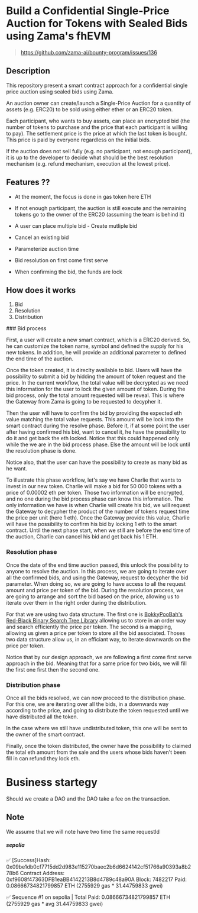
# Build a Confidential Single-Price Auction for Tokens with Sealed Bids using Zama's fhEVM
> https://github.com/zama-ai/bounty-program/issues/136


## Description 

This repository present a smart contract approach for a confidential single price auction using sealed bids using Zama.






An auction owner can create/launch a Single-Price Auction for a quantity of assets (e.g. ERC20) to be sold using either ether or an ERC20 token.

Each participant, who wants to buy assets, can place an encrypted bid (the number of tokens to purchase and the price that each participant is willing to pay). The settlement price is the price at which the last token is bought. This price is paid by everyone regardless on the initial bids.

If the auction does not sell fully (e.g. no participant, not enough participant), it is up to the developer to decide what should be the best resolution mechanism (e.g. refund mechanism, execution at the lowest price).


## Features ??


- At the moment, the focus is done in gas token here ETH
- If not enough participant, the auction is still execute and the remaining tokens go to the owner of the ERC20 (assuming the team is behind it)

- A user can place multiple bid - Create mutliple bid
- Cancel an existing bid

- Parameterize auction time 

- Bid resolution on first come first serve
- When confirming the bid, the funds are lock




## How does it works

1. Bid
2. Resolution
3. Distribution


### Bid process

First, a user will create a new smart contract, which is a ERC20 derived. So, he can customize the token name, symbol and defined the supply for his new tokens. In addition, he will provide an additional parameter to defined the end time of the auction. 

Once the token created, it is direclty available to bid. Users will have the possibility to submit a bid by hidding the amount of token request and the price. In the current workflow, the total value will be decrypted as we need this information for the user to lock the given amount of token. During the bid process, only the total amount requested will be reveal. This is where the Gateway from Zama is going to be requested to decypher it.

Then the user will have to confirm the bid by providing the expected eth value matching the total value requests. This amount will be lock into the smart contract during the resolve phase. Before it, if at some point the user after having confirmed his bid, want to cancel it, he have the possibility to do it and get back the eth locked. Notice that this could happened only while the we are in the bid process phase. Else the amount will be lock until the resolution phase is done.

Notice also, that the user can have the possibility to create as many bid as he want.


To illustrate this phase workflow, let's say we have Charlie that wants to invest in our new token. Charlie will make a bid for 50 000 tokens with a price of 0.00002 eth per token. Those two information will be encrypted, and no one during the bid process phase can know this information. The only information we have is when Charlie will create his bid, we will request the Gateway to decypher the product of the number of tokens request time the price per unit (here 1 eth). Once the Gateway provide this value, Charlie will have the possibility to confirm his bid by locking 1 eth to the smart contract. Until the next phase start, when we still are before the end time of the auction, Charlie can cancel his bid and get back his 1 ETH.


### Resolution phase

Once the date of the end time auction passed, this unlock the possibility to anyone to resolve the auction. In this process, we are going to iterate over all the confirmed bids, and using the Gateway, request to decypher the bid parameter. 
When doing so, we are going to have access to all the request amount and price per token of the bid. 
During the resolution process, we are going to arrange and sort the bid based on the price, allowing us to iterate over them in the right order during the distribution. 

For that we are using two data structure. The first one is [BokkyPooBah's Red-Black Binary Search Tree Library](https://github.com/bokkypoobah/BokkyPooBahsRedBlackTreeLibrary) allowing us to store in an order way and search efficiently the price per token. The second is a mapping, allowing us given a price per token to store all the bid associated. 
Thoses two data structure allow us, in an efficiant way, to iterate downwards on the price per token.

Notice that by our design approach, we are following a first come first serve approach in the bid. Meaning that for a same price for two bids, we will fill the first one first then the second one. 

### Distribution phase

Once all the bids resolved, we can now proceed to the distribution phase. For this one, we are iterating over all the bids, in a downwards way according to the price, and going to distribute the token requested until we have distributed all the token. 

In the case where we still have undistributed token, this one will be sent to the owner of the smart contract. 

Finally, once the token distributed, the owner have the possibility to claimed the total eth amount from the sale and the users whose bids haven't been fill in can refund they lock eth.





# Business startegy

Should we create a DAO and the DAO take a fee on the transaction.



## Note 

We assume that we will note have two time the same requestId



##### sepolia
✅  [Success]Hash: 0x09be1db0cf7715dd2d983e115270baec2b6d6624142cf51766a90393a8b278b6
Contract Address: 0xf9608f47363DFB1eaBB4142213B8d4789c48a90A
Block: 7482217
Paid: 0.08666734821799857 ETH (2755929 gas * 31.44759833 gwei)

✅ Sequence #1 on sepolia | Total Paid: 0.08666734821799857 ETH (2755929 gas * avg 31.44759833 gwei)
          